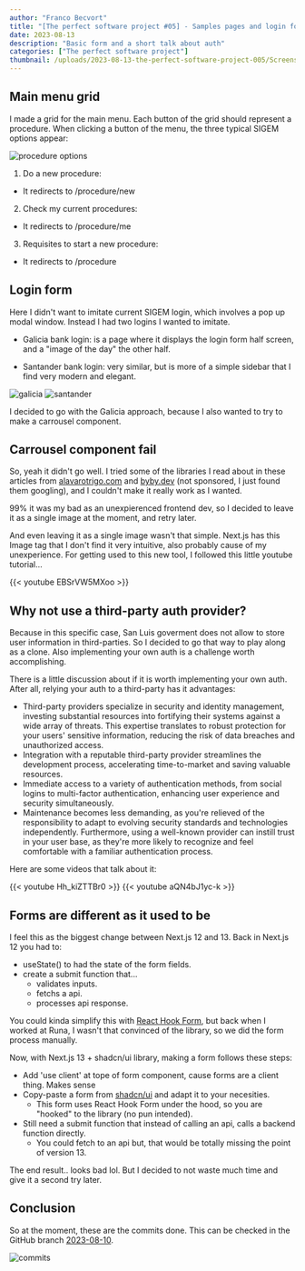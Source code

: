 ```yaml
---
author: "Franco Becvort"
title: "[The perfect software project #05] - Samples pages and login form"
date: 2023-08-13
description: "Basic form and a short talk about auth"
categories: ["The perfect software project"]
thumbnail: /uploads/2023-08-13-the-perfect-software-project-005/Screenshot-2023-08-14-224934.png
---
```


## Main menu grid

I made a grid for the main menu. Each button of the grid should represent a procedure. When clicking a button of the menu, the three typical SIGEM options appear:

![procedure options](/uploads/2023-08-13-the-perfect-software-project-005/screencapture-localhost-3000-2023-08-15-12_56_19.png)

1. Do a new procedure:

- It redirects to /procedure/new

2. Check my current procedures:

- It redirects to /procedure/me

3. Requisites to start a new procedure:

- It redirects to /procedure

## Login form

Here I didn't want to imitate current SIGEM login, which involves a pop up modal window. Instead I had two logins I wanted to imitate.

- Galicia bank login: is a page where it displays the login form half screen, and a "image of the day" the other half.

- Santander bank login: very similar, but is more of a simple sidebar that I find very modern and elegant.

![galicia](/uploads/2023-08-13-the-perfect-software-project-005/screencapture-onlinebanking-bancogalicia-ar-login-2023-08-14-23_48_20.png)
![santander](/uploads/2023-08-13-the-perfect-software-project-005/screencapture-www2-personas-santander-ar-obp-webapp-angular-2023-08-14-23_47_42.png)

I decided to go with the Galicia approach, because I also wanted to try to make a carrousel component.

## Carrousel component fail

So, yeah it didn't go well. I tried some of the libraries I read about in these articles from [alavarotrigo.com](https://alvarotrigo.com/blog/react-carousels/) and [byby.dev](https://byby.dev/react-carousel-components) (not sponsored, I just found them googling), and I couldn't make it really work as I wanted.

99% it was my bad as an unexpierenced frontend dev, so I decided to leave it as a single image at the moment, and retry later.

And even leaving it as a single image wasn't that simple. Next.js has this Image tag that I don't find it very intuitive, also probably cause of my unexperience. For getting used to this new tool, I followed this little youtube tutorial...

{{< youtube EBSrVW5MXoo >}}

## Why not use a third-party auth provider?

Because in this specific case, San Luis goverment does not allow to store user information in third-parties. So I decided to go that way to play along as a clone. Also implementing your own auth is a challenge worth accomplishing.

There is a little discussion about if it is worth implementing your own auth. After all, relying your auth to a third-party has it advantages:

- Third-party providers specialize in security and identity management, investing substantial resources into fortifying their systems against a wide array of threats. This expertise translates to robust protection for your users' sensitive information, reducing the risk of data breaches and unauthorized access.
- Integration with a reputable third-party provider streamlines the development process, accelerating time-to-market and saving valuable resources.
- Immediate access to a variety of authentication methods, from social logins to multi-factor authentication, enhancing user experience and security simultaneously.
- Maintenance becomes less demanding, as you're relieved of the responsibility to adapt to evolving security standards and technologies independently. Furthermore, using a well-known provider can instill trust in your user base, as they're more likely to recognize and feel comfortable with a familiar authentication process.

Here are some videos that talk about it:

{{< youtube Hh_kiZTTBr0 >}}
{{< youtube aQN4bJ1yc-k >}}

## Forms are different as it used to be

I feel this as the biggest change between Next.js 12 and 13. Back in Next.js 12 you had to:

- useState() to had the state of the form fields.
- create a submit function that...
  - validates inputs.
  - fetchs a api.
  - processes api response.

You could kinda simplify this with [React Hook Form](https://react-hook-form.com/), but back when I worked at Runa, I wasn't that convinced of the library, so we did the form process manually.

Now, with Next.js 13 + shadcn/ui library, making a form follows these steps:

- Add 'use client' at tope of form component, cause forms are a client thing. Makes sense
- Copy-paste a form from [shadcn/ui](https://ui.shadcn.com/docs/components/form) and adapt it to your necesities.
  - This form uses React Hook Form under the hood, so you are "hooked" to the library (no pun intended).
- Still need a submit function that instead of calling an api, calls a backend function directly.
  - You could fetch to an api but, that would be totally missing the point of version 13.

The end result.. looks bad lol. But I decided to not waste much time and give it a second try later.

## Conclusion

So at the moment, these are the commits done. This can be checked in the GitHub branch [2023-08-10](https://github.com/franBec/sigem-monolith/tree/2023-08-10).

![commits](/uploads/2023-08-13-the-perfect-software-project-005/Screenshot-2023-08-14-230043.png)
